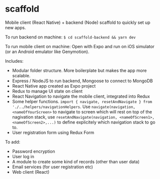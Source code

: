 # scaffold
Mobile client (React Native) + backend (Node) scaffold to quickly set up new apps.

To run backend on machine:
`$ cd scaffold-backend && yarn dev`

To run mobile client on machine:
Open with Expo and run on iOS simulator (or an Android emulator like Genymotion).

Includes:
- Modular folder structure. More boilerplate but makes the app more scalable.
- Express / NodeJS to run backend, Mongoose to connect to MongoDB
- React Native app created as Expo project
- Redux to manage UI state on client
- React Navigation to navigate the mobile client, integrated into Redux
- Some helper functions. `import { navigate, resetAndNavigate } from './../helpers/navigationHelpers`. Use `navigate(navigation, <nameOfYourScreen>` to navigate to screen which will rest on top of the nagivation stack, use `resetAndNavigate(navigation, <nameOfScreen1>, <nameOfScreen2>,...)` to define explicitely which navigation stack to go to.
- User registration form using Redux Form

To add:
- Password encryption
- User log in
- A module to create some kind of records (other than user data)
- Email services (for user registration etc)
- Web client (React)
